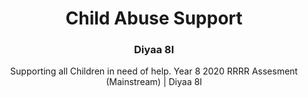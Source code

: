 <h1 align="center">
    Child Abuse Support
</h1>
 <h3 align="center">
 Diyaa 8I
 </h3>
 
 
 
 
 
 
 
 
 <p align="center">
 Supporting all Children in need of help. Year 8 2020 RRRR Assesment (Mainstream) | Diyaa 8I
 </p>